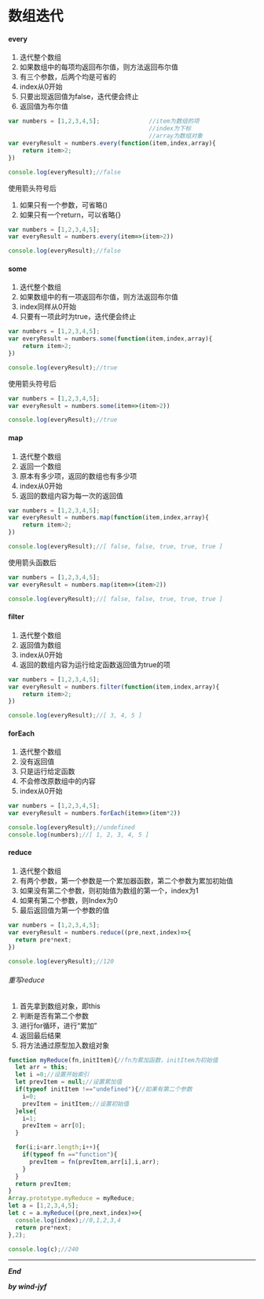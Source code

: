 # 数组迭代

#### every

1. 迭代整个数组
2. 如果数组中的每项均返回布尔值，则方法返回布尔值
3. 有三个参数，后两个均是可省的
4. index从0开始
5. 只要出现返回值为false，迭代便会终止
6. 返回值为布尔值

```javascript
var numbers = [1,2,3,4,5];				//item为数组的项
										//index为下标
										//array为数组对象
var everyResult = numbers.every(function(item,index,array){
    return item>2;
})

console.log(everyResult);//false
```

使用箭头符号后

1. 如果只有一个参数，可省略()
2. 如果只有一个return，可以省略{}

```javascript
var numbers = [1,2,3,4,5];
var everyResult = numbers.every(item=>(item>2))

console.log(everyResult);//false
```



#### some

1. 迭代整个数组
2. 如果数组中的有一项返回布尔值，则方法返回布尔值
3. index同样从0开始
4. 只要有一项此时为true，迭代便会终止

```javascript
var numbers = [1,2,3,4,5];				
var everyResult = numbers.some(function(item,index,array){
    return item>2;
})

console.log(everyResult);//true
```

使用箭头符号后

```javascript
var numbers = [1,2,3,4,5];
var everyResult = numbers.some(item=>(item>2))

console.log(everyResult);//true
```



#### map

1. 迭代整个数组
2. 返回一个数组
3. 原本有多少项，返回的数组也有多少项
4. index从0开始
5. 返回的数组内容为每一次的返回值

```javascript
var numbers = [1,2,3,4,5];				
var everyResult = numbers.map(function(item,index,array){
    return item>2;
})

console.log(everyResult);//[ false, false, true, true, true ]
```

使用箭头函数后

```javascript
var numbers = [1,2,3,4,5];
var everyResult = numbers.map(item=>(item>2))

console.log(everyResult);//[ false, false, true, true, true ]
```



#### filter

1. 迭代整个数组
2. 返回值为数组
3. index从0开始
4. 返回的数组内容为运行给定函数返回值为true的项

```javascript
var numbers = [1,2,3,4,5];				
var everyResult = numbers.filter(function(item,index,array){
    return item>2;
})

console.log(everyResult);//[ 3, 4, 5 ]
```



#### forEach

1. 迭代整个数组
2. 没有返回值
3. 只是运行给定函数
4. 不会修改原数组中的内容
5. index从0开始

```javascript
var numbers = [1,2,3,4,5];
var everyResult = numbers.forEach(item=>(item*2))

console.log(everyResult);//undefined
console.log(numbers);//[ 1, 2, 3, 4, 5 ]
```



#### reduce

1. 迭代整个数组
2. 有两个参数，第一个参数是一个累加器函数，第二个参数为累加初始值
3. 如果没有第二个参数，则初始值为数组的第一个，index为1
4. 如果有第二个参数，则Index为0
5. 最后返回值为第一个参数的值

```javascript
var numbers = [1,2,3,4,5];
var everyResult = numbers.reduce((pre,next,index)=>{
  return pre*next;
})

console.log(everyResult);//120
```

###### 重写reduce

1. 首先拿到数组对象，即this
2. 判断是否有第二个参数
3. 进行for循环，进行“累加”
4. 返回最后结果
5. 将方法通过原型加入数组对象

```javascript
function myReduce(fn,initItem){//fn为累加函数，initItem为初始值
  let arr = this;
  let i =0;//设置开始索引
  let prevItem = null;//设置累加值
  if(typeof initItem !=="undefined"){//如果有第二个参数
    i=0;
    prevItem = initItem;//设置初始值
  }else{
    i=1;
    prevItem = arr[0];
  }

  for(i;i<arr.length;i++){
    if(typeof fn =="function"){
      prevItem = fn(prevItem,arr[i],i,arr);
    }
  }
  return prevItem;
}
Array.prototype.myReduce = myReduce;
let a = [1,2,3,4,5];
let c = a.myReduce((pre,next,index)=>{
  console.log(index);//0,1,2,3,4
  return pre*next;
},2);

console.log(c);//240
```



***

***End***

***by wind-jyf***

